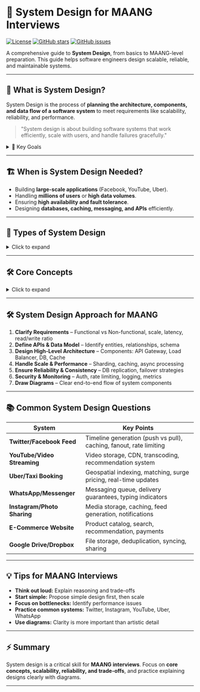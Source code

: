 # 🚀 System Design for MAANG Interviews

[![License](https://img.shields.io/badge/license-MIT-blue.svg)](LICENSE)
[![GitHub stars](https://img.shields.io/github/stars/yourusername/system-design-maang?style=social)](https://github.com/yourusername/system-design-maang/stargazers)
[![GitHub issues](https://img.shields.io/github/issues/yourusername/system-design-maang)](https://github.com/yourusername/system-design-maang/issues)

A comprehensive guide to **System Design**, from basics to MAANG-level preparation. This guide helps software engineers design scalable, reliable, and maintainable systems.

---

## 📌 What is System Design?

System Design is the process of **planning the architecture, components, and data flow of a software system** to meet requirements like scalability, reliability, and performance.  

> "System design is about building software systems that work efficiently, scale with users, and handle failures gracefully."

<details>
<summary>🔑 Key Goals</summary>

- **Scalability** – Handle more users and data efficiently.  
- **Reliability** – Ensure consistent system operation.  
- **Maintainability** – Enable easy addition of features.  
- **Performance** – Fast response times and optimal resource usage.  
- **Security** – Protect data from unauthorized access.  
</details>

---

## 🏗️ When is System Design Needed?

- Building **large-scale applications** (Facebook, YouTube, Uber).  
- Handling **millions of users** or **high data volumes**.  
- Ensuring **high availability and fault tolerance**.  
- Designing **databases, caching, messaging, and APIs** efficiently.

---

## 🧩 Types of System Design

<details>
<summary>Click to expand</summary>

### 1. High-Level Design (HLD)  
- Focuses on **overall architecture**  
- Components: servers, databases, APIs, cache, message queues  
- Diagrams show **modules and interactions**

### 2. Low-Level Design (LLD)  
- Focuses on **detailed implementation**  
- Classes, methods, data structures, DB schema  
- Diagrams show **internal component interactions**
</details>

---

## 🛠️ Core Concepts

<details>
<summary>Click to expand</summary>

- **Scalability:** Vertical vs Horizontal scaling  
- **Load Balancing:** Round-robin, Least Connections, Geo Load Balancing  
- **Caching:** LRU, LFU, Redis, Memcached  
- **Database Design:** SQL vs NoSQL, Sharding, Replication  
- **Indexing & Search:** Full-text search, ElasticSearch  
- **Message Queues:** Kafka, RabbitMQ, SQS  
- **Consistency & Availability:** CAP theorem, Eventual vs Strong consistency  
- **CDN & Edge Caching**  
- **Monitoring & Metrics:** Prometheus, Grafana  
</details>

---

## 🛠️ System Design Approach for MAANG

1. **Clarify Requirements** – Functional vs Non-functional, scale, latency, read/write ratio  
2. **Define APIs & Data Model** – Identify entities, relationships, schema  
3. **Design High-Level Architecture** – Components: API Gateway, Load Balancer, DB, Cache  
4. **Handle Scale & Performance** – Sharding, caching, async processing  
5. **Ensure Reliability & Consistency** – DB replication, failover strategies  
6. **Security & Monitoring** – Auth, rate limiting, logging, metrics  
7. **Draw Diagrams** – Clear end-to-end flow of system components  

---

## 📚 Common System Design Questions

| System | Key Points |
|--------|------------|
| **Twitter/Facebook Feed** | Timeline generation (push vs pull), caching, fanout, rate limiting |
| **YouTube/Video Streaming** | Video storage, CDN, transcoding, recommendation system |
| **Uber/Taxi Booking** | Geospatial indexing, matching, surge pricing, real-time updates |
| **WhatsApp/Messenger** | Messaging queue, delivery guarantees, typing indicators |
| **Instagram/Photo Sharing** | Media storage, caching, feed generation, notifications |
| **E-Commerce Website** | Product catalog, search, recommendation, payments |
| **Google Drive/Dropbox** | File storage, deduplication, syncing, sharing |

---

## 💡 Tips for MAANG Interviews

- **Think out loud:** Explain reasoning and trade-offs  
- **Start simple:** Propose simple design first, then scale  
- **Focus on bottlenecks:** Identify performance issues  
- **Practice common systems:** Twitter, Instagram, YouTube, Uber, WhatsApp  
- **Use diagrams:** Clarity is more important than artistic detail  

---

## ⚡ Summary

System design is a critical skill for **MAANG interviews**. Focus on **core concepts, scalability, reliability, and trade-offs**, and practice explaining designs clearly with diagrams.

---

